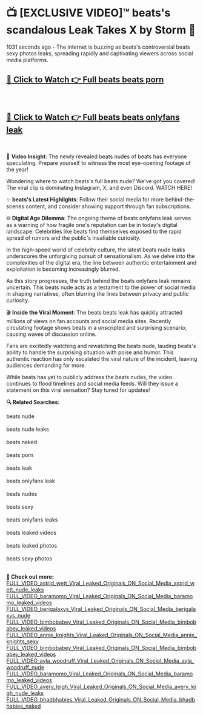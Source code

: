 # 📺 [EXCLUSIVE VIDEO]™ beats's scandalous Leak Takes X by Storm 🚀

1031 seconds ago - The internet is buzzing as beats's controversial beats sexy photos leaks, spreading rapidly and captivating viewers across social media platforms.

<h2><a href="https://github-6l9.pages.dev/link1">🔗 Click to Watch 👉 Full beats beats porn</a></h2><br>
<h2><a href="https://github-6l9.pages.dev/link2">🔗 Click to Watch 👉 Full beats beats onlyfans leak</a></h2><br>

🎥 **Video Insight**: The newly revealed beats nudes of beats has everyone speculating. Prepare yourself to witness the most eye-opening footage of the year!

Wondering where to watch beats's full beats nude? We've got you covered! The viral clip is dominating Instagram, X, and even Discord. WATCH HERE!

✨ **beats's Latest Highlights**: Follow their social media for more behind-the-scenes content, and consider showing support through fan subscriptions.

🌐 **Digital Age Dilemma**: The ongoing theme of beats onlyfans leak serves as a warning of how fragile one's reputation can be in today's digital landscape. Celebrities like beats find themselves exposed to the rapid spread of rumors and the public's insatiable curiosity.

In the high-speed world of celebrity culture, the latest beats nude leaks underscores the unforgiving pursuit of sensationalism. As we delve into the complexities of the digital era, the line between authentic entertainment and exploitation is becoming increasingly blurred.

As this story progresses, the truth behind the beats onlyfans leak remains uncertain. This beats nude acts as a testament to the power of social media in shaping narratives, often blurring the lines between privacy and public curiosity.

🎬 **Inside the Viral Moment**: The beats beats leak has quickly attracted millions of views on fan accounts and social media sites. Recently circulating footage shows beats in a unscripted and surprising scenario, causing waves of discussion online.

Fans are excitedly watching and rewatching the beats nude, lauding beats's ability to handle the surprising situation with poise and humor. This authentic reaction has only escalated the viral nature of the incident, leaving audiences demanding for more.

While beats has yet to publicly address the beats nudes, the video continues to flood timelines and social media feeds. Will they issue a statement on this viral sensation? Stay tuned for updates!

<strong>🔍 Related Searches:</strong>

beats nude
<br><br>
beats nude leaks
<br><br>
beats naked
<br><br>
beats porn
<br><br>
beats leak
<br><br>
beats onlyfans leak
<br><br>
beats nudes
<br><br>
beats sexy
<br><br>
beats onlyfans leaks
<br><br>
beats leaked videos
<br><br>
beats leaked photos
<br><br>
beats sexy photos
<br><br>



<strong>🔗 Check out more:</strong><br>
<a href="./FULL_VIDEO_astrid_wett_Viral_Leaked_Originals_ON_Social_Media_astrid_wett_nude_leaks.md">FULL_VIDEO_astrid_wett_Viral_Leaked_Originals_ON_Social_Media_astrid_wett_nude_leaks</a><br>
<a href="./FULL_VIDEO_baramomo_Viral_Leaked_Originals_ON_Social_Media_baramomo_leaked_videos.md">FULL_VIDEO_baramomo_Viral_Leaked_Originals_ON_Social_Media_baramomo_leaked_videos</a><br>
<a href="./FULL_VIDEO_berigalaxys_Viral_Leaked_Originals_ON_Social_Media_berigalaxys_nude.md">FULL_VIDEO_berigalaxys_Viral_Leaked_Originals_ON_Social_Media_berigalaxys_nude</a><br>
<a href="./FULL_VIDEO_bimbobabey_Viral_Leaked_Originals_ON_Social_Media_bimbobabey_leaked_videos.md">FULL_VIDEO_bimbobabey_Viral_Leaked_Originals_ON_Social_Media_bimbobabey_leaked_videos</a><br>
<a href="./FULL_VIDEO_annie_knights_Viral_Leaked_Originals_ON_Social_Media_annie_knights_sexy.md">FULL_VIDEO_annie_knights_Viral_Leaked_Originals_ON_Social_Media_annie_knights_sexy</a><br>
<a href="./FULL_VIDEO_bimbobabey_Viral_Leaked_Originals_ON_Social_Media_bimbobabey_leaked_videos.md">FULL_VIDEO_bimbobabey_Viral_Leaked_Originals_ON_Social_Media_bimbobabey_leaked_videos</a><br>
<a href="./FULL_VIDEO_ayla_woodruff_Viral_Leaked_Originals_ON_Social_Media_ayla_woodruff_nude.md">FULL_VIDEO_ayla_woodruff_Viral_Leaked_Originals_ON_Social_Media_ayla_woodruff_nude</a><br>
<a href="./FULL_VIDEO_baramomo_Viral_Leaked_Originals_ON_Social_Media_baramomo_leaked_videos.md">FULL_VIDEO_baramomo_Viral_Leaked_Originals_ON_Social_Media_baramomo_leaked_videos</a><br>
<a href="./FULL_VIDEO_avery_leigh_Viral_Leaked_Originals_ON_Social_Media_avery_leigh_nude_leaks.md">FULL_VIDEO_avery_leigh_Viral_Leaked_Originals_ON_Social_Media_avery_leigh_nude_leaks</a><br>
<a href="./FULL_VIDEO_bhadbhabies_Viral_Leaked_Originals_ON_Social_Media_bhadbhabies_naked.md">FULL_VIDEO_bhadbhabies_Viral_Leaked_Originals_ON_Social_Media_bhadbhabies_naked</a><br>
